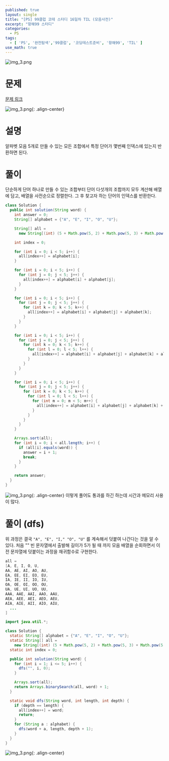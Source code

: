 ```yaml
---
published: true
layout: single
title: "[PS] 99클럽 코테 스터디 16일차 TIL (모음사전)"
excerpt: "항해99 스터디"
categories:
  - PS
tags:
  - [ 'PS', '완전탐색','99클럽', '코딩테스트준비', '항해99', 'TIL' ]
use_math: true
---
```


![img_3.png](https://zhtmr.github.io/static-files-for-posting/images/20240722/99club_TIL_thumbnail/%EA%B8%B0%EB%B3%B8%ED%98%951_java.png?raw=true)

# 문제 

[문제 링크](https://school.programmers.co.kr/learn/courses/30/lessons/84512)

![img_3.png](https://zhtmr.github.io/static-files-for-posting/images/20240806/ex.png?raw=true){: .align-center}

# 설명
알파벳 모음 5개로 만들 수 있는 모든 조합에서 특정 단어가 몇번째 인덱스에 있는지 반환하면 된다.

# 풀이
단순하게 단어 하나로 만들 수 있는 조합부터 단어 다섯개의 조합까지 모두 계산해 배열에 담고, 배열을 사전순으로 정렬한다. 그 후 찾고자 하는 단어의 인덱스를 반환한다.

```java
class Solution {
  public int solution(String word) {
    int answer = 0;
    String[] alphabet = {"A", "E", "I", "O", "U"};

    String[] all =
      new String[(int) (5 + Math.pow(5, 2) + Math.pow(5, 3) + Math.pow(5, 4) + Math.pow(5, 5))];

    int index = 0;

    for (int i = 0; i < 5; i++) {
      all[index++] = alphabet[i];
    }

    for (int i = 0; i < 5; i++) {
      for (int j = 0; j < 5; j++) {
        all[index++] = alphabet[i] + alphabet[j];
      }
    }

    for (int i = 0; i < 5; i++) {
      for (int j = 0; j < 5; j++) {
        for (int k = 0; k < 5; k++) {
          all[index++] = alphabet[i] + alphabet[j] + alphabet[k];
        }
      }
    }

    for (int i = 0; i < 5; i++) {
      for (int j = 0; j < 5; j++) {
        for (int k = 0; k < 5; k++) {
          for (int l = 0; l < 5; l++) {
            all[index++] = alphabet[i] + alphabet[j] + alphabet[k] + alphabet[l];
          }
        }
      }
    }

    for (int i = 0; i < 5; i++) {
      for (int j = 0; j < 5; j++) {
        for (int k = 0; k < 5; k++) {
          for (int l = 0; l < 5; l++) {
            for (int m = 0; m < 5; m++) {
              all[index++] = alphabet[i] + alphabet[j] + alphabet[k] + alphabet[l] + alphabet[m];
            }
          }
        }
      }
    }

    Arrays.sort(all);
    for (int i = 0; i < all.length; i++) {
      if (all[i].equals(word)) {
        answer = i + 1;
        break;
      }
    }

    return answer;
  }
}
```

![img_3.png](https://zhtmr.github.io/static-files-for-posting/images/20240806/result.png?raw=true){: .align-center}
이렇게 풀어도 통과를 하긴 하는데 시간과 메모리 사용이 많다.


# 풀이 (dfs)
위 과정은 결국 `"A", "E", "I," "O", "U"` 를 계속해서 덧붙여 나간다는 것을 알 수 있다. 처음 "" 빈 문자열에서 출발해 길이가 5가 될 때 까지 모음 배열을 순회하면서 이전 문자열에 덧붙이는 과정을 재귀함수로 구현한다.

```java
all =
[A, E, I, O, U, 
AA, AE, AI, AO, AU, 
EA, EE, EI, EO, EU, 
IA, IE, II, IO, IU, 
OA, OE, OI, OO, OU,
UA, UE, UI, UO, UU,
AAA, AAE, AAI, AAO, AAU,
AEA, AEE, AEI, AEO, AEU,
AIA, AIE, AII, AIO, AIU,
  ...
]
```

```java
import java.util.*;

class Solution {
  static String[] alphabet = {"A", "E", "I", "O", "U"};
  static String[] all =
    new String[(int) (5 + Math.pow(5, 2) + Math.pow(5, 3) + Math.pow(5, 4) + Math.pow(5, 5))];
  static int index = 0;

  public int solution(String word) {
    for (int i = 1; i <= 5; i++) {
      dfs("", i, 0);
    }

    Arrays.sort(all);
    return Arrays.binarySearch(all, word) + 1;
  }

  static void dfs(String word, int length, int depth) {
    if (depth == length) {
      all[index++] = word;
      return;
    }
    for (String a : alphabet) {
      dfs(word + a, length, depth + 1);
    }
  }
}
```
![img_3.png](https://zhtmr.github.io/static-files-for-posting/images/20240806/result2.png?raw=true){: .align-center}
